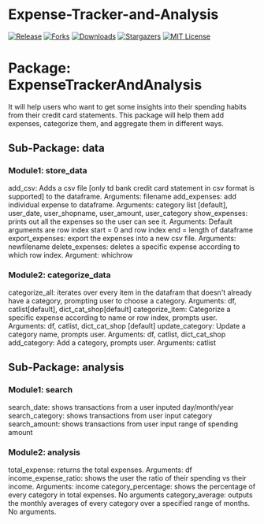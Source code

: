 # Expense-Tracker-and-Analysis

[![Release][release-shield]][release-url]
[![Forks][forks-shield]][forks-url]
[![Downloads][downloads-shield]][downloads-url]
[![Stargazers][stars-shield]][stars-url]
[![MIT License][license-shield]][license-url]

<!-- MARKDOWN LINKS & IMAGES -->
[release-shield]: https://img.shields.io/github/v/release/sahaavi/Expense-Tracker-and-Analysis.svg?style=flat-square
[release-url]: https://github.com/sahaavi/Expense-Tracker-and-Analysis/releases
[forks-shield]: https://img.shields.io/github/forks/sahaavi/Expense-Tracker-and-Analysis.svg?style=flat-square
[forks-url]: https://github.com/sahaavi/Expense-Tracker-and-Analysis/network/members
[downloads-shield]: https://img.shields.io/github/downloads/sahaavi/Expense-Tracker-and-Analysis/total.svg?style=flat-square
[downloads-url]: https://github.com/sahaavi/Expense-Tracker-and-Analysis
[stars-shield]: https://img.shields.io/github/stars/sahaavi/Expense-Tracker-and-Analysis.svg?style=flat-square
[stars-url]: https://github.com/sahaavi/Expense-Tracker-and-Analysis/stargazers
[license-shield]: https://img.shields.io/github/license/sahaavi/Expense-Tracker-and-Analysis.svg?style=flat-square
[license-url]: https://github.com/sahaavi/Expense-Tracker-and-Analysis/blob/master/LICENSE


# Package: ExpenseTrackerAndAnalysis 

It will help users who want to get some insights into their spending habits from their credit card statements. This package will help them add expenses, categorize them, and aggregate them in different ways. 

## Sub-Package: data

### Module1: store_data

add_csv: Adds a csv file [only td bank credit card statement in csv format is supported] to the dataframe. Arguments: filename
add_expenses: add individual expense to dataframe. Arguments: category list [default], user_date, user_shopname, user_amount, user_category
show_expenses: prints out all the expenses so the user can see it. Arguments: Default arguments are row index start = 0 and row index end = length of dataframe
export_expenses: export the expenses into a new csv file. Arguments: newfilename
delete_expenses: deletes a specific expense according to which row index. Argument: whichrow

### Module2: categorize_data
categorize_all: iterates over every item in the datafram that doesn't already have a category, prompting user to choose a category. Arguments: df, catlist[default], dict_cat_shop[default]
categorize_item: Categorize a specific expense according to name or row index, prompts user. Arguments: df, catlist, dict_cat_shop [default]
update_category: Update a category name, prompts user. Arguments: df, catlist, dict_cat_shop
add_category: Add a category, prompts user. Arguments: catlist

## Sub-Package: analysis

### Module1: search

search_date: shows transactions from a user inputed day/month/year
search_category: shows transactions from user input category
search_amount: shows transactions from user input range of spending amount

### Module2: analysis
total_expense: returns the total expenses. Arguments: df
income_expense_ratio: shows the user the ratio of their spending vs their income. Arguments: income
category_percentage: shows the percentage of every category in total expenses. No arguments
category_average: outputs the monthly averages of every category over a specified range of months. No arguments.

